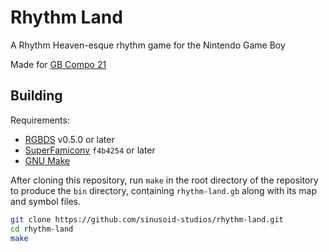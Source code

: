 # Rhythm Land
A Rhythm Heaven-esque rhythm game for the Nintendo Game Boy

Made for [GB Compo 21](https://itch.io/jam/gbcompo21)

## Building
Requirements:
- [RGBDS][rgbds] v0.5.0 or later
- [SuperFamiconv][superfamiconv] `f4b4254` or later
- [GNU Make][make]

[rgbds]: https://github.com/gbdev/rgbds
[superfamiconv]: https://github.com/Optiroc/SuperFamiconv
[make]: https://www.gnu.org/software/make

After cloning this repository, run `make` in the root directory of the
repository to produce the `bin` directory, containing `rhythm-land.gb`
along with its map and symbol files.

```bash
git clone https://github.com/sinusoid-studios/rhythm-land.git
cd rhythm-land
make
```
